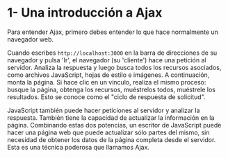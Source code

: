 # 1- Una introducción a Ajax

Para entender Ajax, primero debes entender lo que hace normalmente un navegador web.

Cuando escribes `http://localhost:3000` en la barra de direcciones de su navegador y pulsa 'Ir', el navegador \(su 'cliente'\) hace una petición al servidor. Analiza la respuesta y luego busca todos los recursos asociados, como archivos JavaScript, hojas de estilo e imágenes. A continuación, monta la página. Si hace clic en un vínculo, realiza el mismo proceso: busque la página, obtenga los recursos, muéstrelos todos, muéstrele los resultados. Esto se conoce como el "ciclo de respuesta de solicitud".

JavaScript también puede hacer peticiones al servidor y analizar la respuesta. También tiene la capacidad de actualizar la información en la página. Combinando estas dos potencias, un escritor de JavaScript puede hacer una página web que puede actualizar sólo partes del mismo, sin necesidad de obtener los datos de la página completa desde el servidor. Esta es una técnica poderosa que llamamos Ajax.


